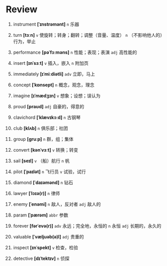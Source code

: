 # Review
1. instrument **[ˈɪnstrəmənt]** `n` 乐器

2. turn **[tɜːn]** `v` 使旋转；转身；翻转；调整（音量、温度） `n` （不影响他人的）行为，举止

3. performance **[pəˈfɔːməns]** `n` 性能；表现；表演 `adj` 高性能的

4. insert **[ɪnˈsɜːt]** `v` 插入，嵌入 `n` 附加页

5. immediately **[ɪˈmiːdiətli]** `adv` 立即，马上

6. concept **[ˈkɒnsept]** `n` 概念，观念，理念

7. imagine **[ɪˈmædʒɪn]** `v` 想象；设想；误认为

8. proud **[praʊd]** `adj` 自豪的，得意的

9. clavichord **[ˈklævɪkɔːd]** `n` 古钢琴

10. club **[klʌb]** `n` 俱乐部；社团

11. group **[ɡruːp]** `n` 群，组；集体

12. convert **[kənˈvɜːt]** `v` 转换；转变

13. sail **[seɪl]** `v` （船）航行 `n` 帆

14. pilot **[ˈpaɪlət]** `n` 飞行员 `v` 试验，试行

15. diamond **[ˈdaɪəmənd]** `n` 钻石

16. lawyer **[ˈlɔɪə(r)]** `n` 律师

17. enemy **[ˈenəmi]** `n` 敌人，反对者 `adj` 敌人的

18. param **[ˈpærəm]** `abbr` 参数

19. forever **[fərˈevə(r)]** `adv` 永远；完全地，永恒的 `n` 永恒 `adj` 长期的，永久的

20. valuable **[ˈvæljuəb(ə)l]** `adj` 贵重的

21. inspect **[ɪnˈspekt]** `v` 检查，检验

22. detective **[dɪˈtektɪv]** `n` 侦探

